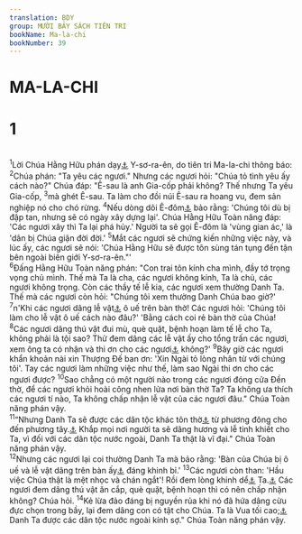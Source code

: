 ```yaml
---
translation: BDY
group: MƯỜI BẢY SÁCH TIÊN TRI
bookName: Ma-la-chi 
bookNumber: 39
---
```


<div class="title"><h1>MA-LA-CHI</h1> <h1>1</h1></div>
 <br/>
<span class="verse ma_1_1"><sup>1</sup>Lời Chúa Hằng Hữu phán dạy<a href="#" data-toggle="tooltip" data-placement="bottom" title="Nt Gánh nặng của lời Chúa Hằng Hữu">⚓</a> Y-sơ-ra-ên, do tiên tri Ma-la-chi thông báo:<br/></span>
<span class="verse ma_1_2"><sup>2</sup>Chúa phán: &#34;Ta yêu các ngươi.&#34; Nhưng các ngươi hỏi: &#34;Chúa tỏ tình yêu ấy cách nào?&#34; Chúa đáp: &#34;Ê-sau là anh Gia-cốp phải không? Thế nhưng Ta yêu Gia-cốp, </span>
<span class="verse ma_1_3"><sup>3</sup>mà ghét Ê-sau. Ta làm cho đồi núi Ê-sau ra hoang vu, đem sản nghiệp nó cho chó rừng. </span>
<span class="verse ma_1_4"><sup>4</sup>Nếu dòng dõi Ê-đôm<a href="#" data-toggle="tooltip" data-placement="bottom" title="dân Ê-đôm là dòng dõi của Ê-sau">⚓</a> bảo rằng: &#39;Chúng tôi dù bị đập tan, nhưng sẽ có ngày xây dựng lại&#39;. Chúa Hằng Hữu Toàn năng đáp: &#39;Các ngươi xây thì Ta lại phá hủy.&#39; Người ta sẽ gọi Ê-đôm là &#39;vùng gian ác,&#39; là &#39;dân bị Chúa giận đời đời.&#39; </span>
<span class="verse ma_1_5"><sup>5</sup>Mắt các ngươi sẽ chứng kiến những việc này, và lúc ấy, các ngươi sẽ nói: &#39;Chúa Hằng Hữu sẽ được tôn sùng tán tụng đến tận bên ngoài biên giới Y-sơ-ra-ên.&#34;&#39;<br/></span>
<span class="verse ma_1_6"><sup>6</sup>Đấng Hằng Hữu Toàn năng phán: &#34;Con trai tôn kính cha mình, đầy tớ trọng vọng chủ mình. Thế mà Ta là cha, các ngươi không kính, Ta là chủ, các ngươi không trọng. Còn các thầy tế lễ kia, các ngươi xem thường Danh Ta. Thế mà các ngươi còn hỏi: &#34;Chúng tôi xem thường Danh Chúa bao giờ?&#39; </span>
<span class="verse ma_1_7"><sup>7</sup>n&#39;Khi các ngươi dâng lễ vật<a href="#" data-toggle="tooltip" data-placement="bottom" title="Nt thực phẩm">⚓</a> ô uế trên bàn thờ! Các ngươi hỏi: &#39;Chúng tôi làm cho lễ vật ô uế cách nào đâu?&#39; &#39;Bằng cách coi rẻ bàn thờ của Chúa! </span>
<span class="verse ma_1_8"><sup>8</sup>Các ngươi dâng thú vật đui mù, què quặt, bệnh hoạn làm tế lễ cho Ta, không phải là tội sao? Thử đem dâng các lễ vật ấy cho tổng trấn các ngươi, xem ông ta có nhận và thi ơn cho các ngươi<a href="#" data-toggle="tooltip" data-placement="bottom" title="Ctd nâng mặt các ngươi lên">⚓</a> không?&#39; </span>
<span class="verse ma_1_9"><sup>9</sup>Bây giờ các ngươi khẩn khoản nài xin Thượng Đế ban ơn: &#39;Xin Ngài tỏ lòng nhân từ với chúng tôi&#39;. Tay các ngươi làm những việc như thế, làm sao Ngài thi ơn cho các ngươi được? </span>
<span class="verse ma_1_10"><sup>10</sup>Sao chẳng có một người nào trong các ngươi đóng cửa Đền thờ, để các ngươi khỏi hoài công nhen lửa nơi bàn thờ Ta? Ta không ưa thích các ngươi tí nào, Ta không chấp nhận lễ vật của các ngươi đâu.&#34; Chúa Toàn năng phán vậy.<br/></span>
<span class="verse ma_1_11"><sup>11</sup>“Nhưng Danh Ta sẽ được các dân tộc khác tôn thờ<a href="#" data-toggle="tooltip" data-placement="bottom" title="Nt là lớn">⚓</a> từ phương đông cho đến phương tây.<a href="#" data-toggle="tooltip" data-placement="bottom" title="Nt từ mặt trời mọc đến mặt trời lặn">⚓</a> Khắp mọi nơi người ta sẽ dâng hương và lễ tinh khiết cho Ta, vì đối với các dân tộc nước ngoài, Danh Ta thật là vĩ đại.&#34; Chúa Toàn năng phán vậy.<br/></span>
<span class="verse ma_1_12"><sup>12</sup>Nhưng các ngươi lại coi thường Danh Ta mà bảo rằng: &#39;Bàn của Chúa bị ô uế và lễ vật dâng trên bàn ấy<a href="#" data-toggle="tooltip" data-placement="bottom" title="Nt trái (quả) của bàn, tức thực phẩm của Ngài">⚓</a> đáng khinh bỉ.&#39; </span>
<span class="verse ma_1_13"><sup>13</sup>Các ngươi còn than: &#39;Hầu việc Chúa thật là mệt nhọc và chán ngắt&#39;! Rồi đem lòng khinh dể<a href="#" data-toggle="tooltip" data-placement="bottom" title="Ctd khịt mũi ( tỏ lòng khinh dể)">⚓</a> Ta.<a href="#" data-toggle="tooltip" data-placement="bottom" title="Ctd khinh dể việc ấy">⚓</a> Các ngươi đem dâng thú vật ăn cắp, què quặt, bệnh hoạn thì có nên chấp nhận không? Chúa hỏi. </span>
<span class="verse ma_1_14"><sup>14</sup>Kẻ lừa đảo đáng bị nguyền rủa khi nó đã hứa dâng cừu đực chọn trong bầy, lại đem dâng con có tật cho Chúa. Ta là Vua tối cao;<a href="#" data-toggle="tooltip" data-placement="bottom" title="Ctd Vua vĩ đại">⚓</a> Danh Ta được các dân tộc nước ngoài kính sợ.&#34; Chúa Toàn năng phán vậy.</span>
